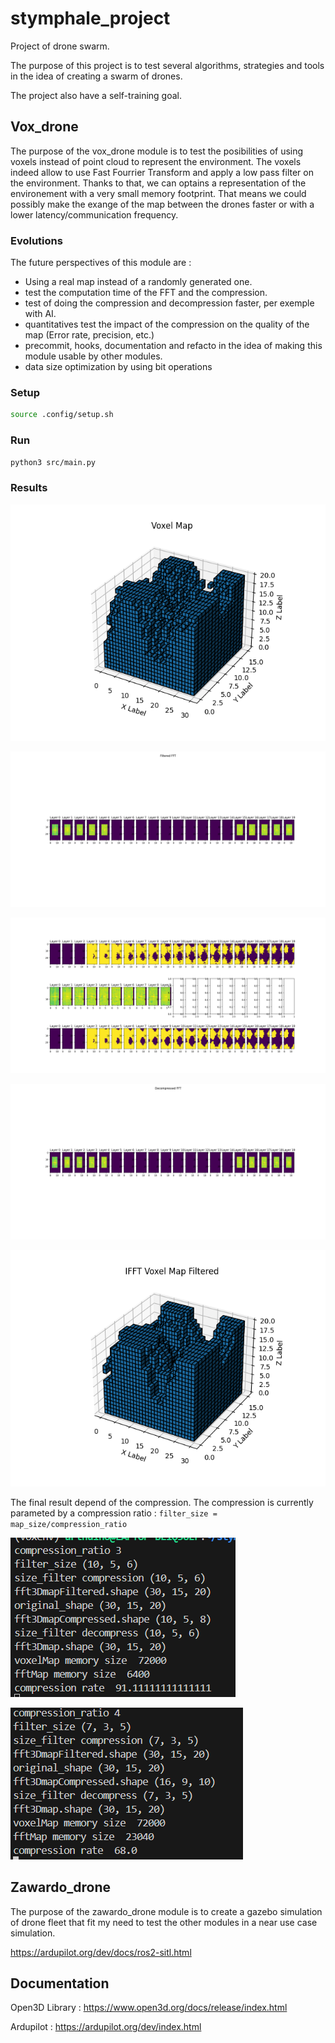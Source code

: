 # stymphale_project

Project of drone swarm.

The purpose of this project is to test several algorithms, strategies and tools in the idea of creating a swarm of drones.

The project also have a self-training goal.

## Vox_drone

The purpose of the vox_drone module is to test the posibilities of using voxels instead of point cloud to represent the environment.
The voxels indeed allow to use Fast Fourrier Transform and apply a low pass filter on the environment.
Thanks to that, we can optains a representation of the environement with a very small memory footprint. That means we could possibly make the exange of the map between the drones faster or with a lower latency/communication frequency.

### Evolutions

The future perspectives of this module are :

- Using a real map instead of a randomly generated one.
- test the computation time of the FFT and the compression.
- test of doing the compression and decompression faster, per exemple with AI.
- quantitatives test the impact of the compression on the quality of the map (Error rate, precision, etc.)
- precommit, hooks, documentation and refacto in the idea of making this module usable by other modules.
- data size optimization by using bit operations

### Setup

```bash
source .config/setup.sh
```

### Run

```bash
python3 src/main.py
```

### Results

![voxel_map](doc/v010/voxel_map.png "A randomly generated voxel map.")

![fft_before_compression](doc/v010/fft_before_compression.png "The Fast Fourier Transform of the voxel map.")

![fftcompression_layers](doc/v010/fftcompression_layers.png " 1- The voxel map plotted layer by layer. 2- The FFT after compression. 3- The voxel map regenerated from the compressed FFT.")

![decompressedfft](doc/v010/decompressedfft.png "The FFT rebuilt from the compressed FFT.")

![voxel_map_after_transfert](doc/v010/voxel_map_after_transfert.png "The voxel map after the transfer of the compressed FFT.")

The final result depend of the compression. The compression is currently parameted by a compression ratio : ```filter_size = map_size/compression_ratio```

![terminalscreenshotCP3](doc/v010/terminalscreenshotCP3.png "The terminal screenshot for a compression ratio of 3.")

![terminalscreenshotCP4](doc/v010/terminalscreenshotCP4.png "The terminal screenshot for a compression ratio of 4.")

## Zawardo_drone

The purpose of the zawardo_drone module is to create a gazebo simulation of drone fleet that fit my need to test the other modules in a near use case simulation.

<https://ardupilot.org/dev/docs/ros2-sitl.html>

## Documentation

Open3D Library : <https://www.open3d.org/docs/release/index.html>

Ardupilot : <https://ardupilot.org/dev/index.html>
